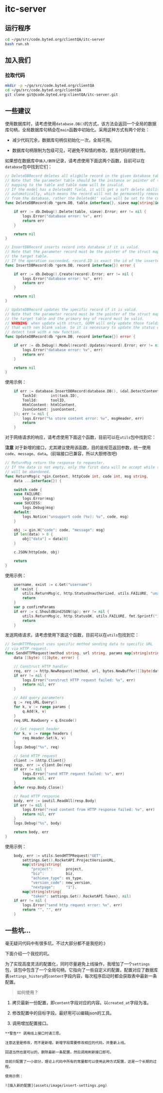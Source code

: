 # itc-server

## 运行程序

```bash
cd ~/go/src/code.byted.org/clientQA/itc-server
bash run.sh
```

## 加入我们

### 拉取代码

```Bash
mkdir -p ~/go/src/code.byted.org/clientQA
cd ~/go/src/code.byted.org/clientQA
git clone git@code.byted.org:clientQA/itc-server.git
```

## 一些建议

使用数据库时，请考虑使用`database.DB()`的方式，该方法会返回一个全局的数据库句柄，全局数据库句柄会在`main`函数中初始化。采用这种方式有两个好处：

- 减少代码冗余，数据库句柄仅初始化一次，全局可用。

- 数据库句柄限制为包级可见，可避免不知情的修改，提高代码的健壮性。

如果想在数据库中`插入/删除`记录，请考虑使用下面这两个函数，目前可以在`database`包中找到它们：

```Go
// DeleteDBRecord deletes all eligbile record in the given database table.
// Note that the parameter table should be the instance or pointer of the struct
// mapping to the table and table name will be invalid.
// If the model has a DeletedAt field, it will get a soft delete ability
// automatically, which means the record will not be permanently removed
// from the database, rather the DeletedAt' value will be set to the current time.
func DeleteDBRecord(db *gorm.DB, table interface{}, sieve map[string]interface{}) error {

	if err := db.Debug().Delete(table, sieve).Error; err != nil {
		logs.Error("database error: %v", err)
		return err
	}

	return nil
}

// InsertDBRecord inserts record into database if it is valid.
// Note that the parameter record must be the pointer of the struct mapping to
// the target table.
// If the operation succeeded, record.ID is exact the id of the inserted record.
func InsertDBRecord(db *gorm.DB, record interface{}) error {

	if err := db.Debug().Create(record).Error; err != nil {
		logs.Error("database error: %v", err)
		return err
	}

	return nil
}

// UpdateDBRecord updates the specific record if it is valid.
// Note that the parameter record must be the pointer of the struct mapping to
// the target table and the primary key of record must be valid.
// WARNING: when update with struct, GORM will only update those fields
// that with non blank value. So it is necessary to update the status of
// detect task with a new function.
func UpdateDBRecord(db *gorm.DB, record interface{}) error {

	if err := db.Debug().Model(record).Updates(record).Error; err != nil {
		logs.Error("database error: %v", err)
		return err
	}

	return nil
}
```

使用示例：

```Go
	if err := database.InsertDBRecord(database.DB(), &dal.DetectContent{
		TaskId:      int(task.ID),
		ToolId:      toolID,
		HtmlContent: htmlContent,
		JsonContent: jsonContent,
	}); err != nil {
		logs.Error("%s store content error: %v", msgHeader, err)
		return
	}
```

对于网络请求的响应，请考虑使用下面这个函数，目前可以在`utils`包中找到它：

**注意** 对于新增的接口，尤其建议使用该函数，目的是规范返回参数，统一使用`code`、`message`、`data`。(前端接口已兼容，所以大胆修改吧)

```Go
// ReturnMsg return the response to requester.
// If the data is not empty, only the first data will be accept while the rest
// will be abandoned.
func ReturnMsg(c *gin.Context, httpCode int, code int, msg string,
	data ...interface{}) {

	switch code {
	case FAILURE:
		logs.Error(msg)
	case SUCCESS:
		logs.Debug(msg)
	default:
		logs.Notice("unsupport code (%v): %v", code, msg)
	}

	obj := gin.H{"code": code, "message": msg}
	if len(data) > 0 {
		obj["data"] = data[0]
	}

	c.JSON(httpCode, obj)

	return
}
```

使用示例：

```Go
	username, exist := c.Get("username")
	if !exist {
		utils.ReturnMsg(c, http.StatusUnauthorized, utils.FAILURE, "unauthorized user")
		return
	}
	var p confirmParams
	if err := c.ShouldBindJSON(&p); err != nil {
		utils.ReturnMsg(c, http.StatusOK, utils.FAILURE, fmt.Sprintf("invalid parameter: %v", err))
		return
	}
```

发送网络请求，请考虑使用下面这个函数，目前可以在`utils`包找到它：

```Go
// SendHTTPRequest uses specific method sending data to specific URL
// via HTTP request.
func SendHTTPRequest(method string, url string, params map[string]string, headers map[string]string,
	data []byte) ([]byte, error) {

	// Construct HTTP handler
	req, err := http.NewRequest(method, url, bytes.NewBuffer([]byte(data)))
	if err != nil {
		logs.Error("construct HTTP request failed: %v", err)
		return nil, err
	}

	// Add query parameters
	q := req.URL.Query()
	for k, v := range params {
		q.Add(k, v)
	}
	req.URL.RawQuery = q.Encode()

	// Set request header
	for k, v := range headers {
		req.Header.Set(k, v)
	}
	logs.Debug("%v", req)

	// Send HTTP request
	client := &http.Client{}
	resp, err := client.Do(req)
	if err != nil {
		logs.Error("send HTTP request failed: %v", err)
		return nil, err
	}
	defer resp.Body.Close()

	// Read HTTP response
	body, err := ioutil.ReadAll(resp.Body)
	if err != nil {
		logs.Error("read content from HTTP response failed: %v", err)
		return nil, err
	}
	logs.Debug("%s", body)

	return body, err
}
```

使用示例：

```Go
	body, err := utils.SendHTTPRequest("GET",
		settings.Get().RocketAPI.ProjectVersionURL,
		map[string]string{
			"project":      project,
			"biz":          biz,
			"achieve_type": os_type,
			"version_code": new_version,
			"nextpage":     "1"},
		map[string]string{
			"token": settings.Get().RocketAPI.Token}, nil)
	if err != nil {
		logs.Error("send http request error: %v", err)
		return "", "", err
	}
```

## 一些坑...

毫无疑问代码中有很多坑，不过大部分都不是我挖的:)

下面介绍一个我挖的坑。

为了实现高度灵活的配置化，同时尽量避免上线操作，我增加了一个`settings`包，该包中包含了一个全局句柄，它指向了一些自定义的配置，配置对应了数据库表`settings_history`的`content`字段内容，每次程序启动时都会获取表中最新一条配置。

> 如何使用？

1. 拷贝最新一份配置，即`content`字段对应的内容。以`created_at`字段为准。

2. 修改配置中的目标字段。最好用可以编辑json的工具。

3. 调用增加配置接口。

```
**警告** 调用线上接口时请三思。

注意这里是修改，而不是新增。新增字段需要修改相应的代码，并重新上线。

回退当然也是可以的，删除最新一条配置，然后调用刷新接口即可。

目前只配置了一小部分，理论上代码中所有的常量都可以使用此种方式配置，这是一个长期的过程。

使用示例：

![插入新的配置](assets/image/insert-settings.png)